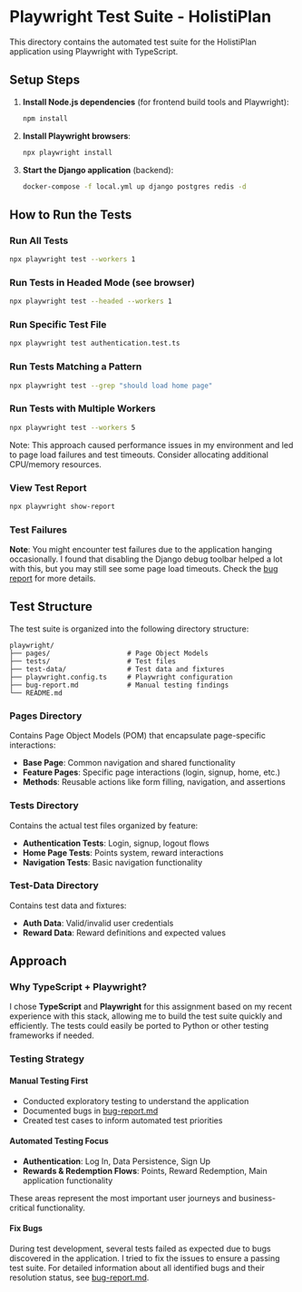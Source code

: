 # Playwright Test Suite - HolistiPlan

This directory contains the automated test suite for the HolistiPlan application using Playwright with TypeScript.

## Setup Steps

1. **Install Node.js dependencies** (for frontend build tools and Playwright):

   ```bash
   npm install
   ```

2. **Install Playwright browsers**:

   ```bash
   npx playwright install
   ```

3. **Start the Django application** (backend):

   ```bash
   docker-compose -f local.yml up django postgres redis -d
   ```

## How to Run the Tests

### Run All Tests

```bash
npx playwright test --workers 1
```

### Run Tests in Headed Mode (see browser)

```bash
npx playwright test --headed --workers 1
```

### Run Specific Test File

```bash
npx playwright test authentication.test.ts
```

### Run Tests Matching a Pattern

```bash
npx playwright test --grep "should load home page"
```

### Run Tests with Multiple Workers

```bash
npx playwright test --workers 5
```

Note: This approach caused performance issues in my environment and led to page load failures and test timeouts. Consider allocating additional CPU/memory resources.

### View Test Report

```bash
npx playwright show-report
```

### Test Failures

**Note**: You might encounter test failures due to the application hanging occasionally. I found that disabling the Django debug toolbar helped a lot with this, but you may still see some page load timeouts. Check the [bug report](./bug-report.md) for more details.

## Test Structure

The test suite is organized into the following directory structure:

```
playwright/
├── pages/                   # Page Object Models
├── tests/                   # Test files
├── test-data/               # Test data and fixtures
├── playwright.config.ts     # Playwright configuration
├── bug-report.md            # Manual testing findings
└── README.md
```

### Pages Directory

Contains Page Object Models (POM) that encapsulate page-specific interactions:

- **Base Page**: Common navigation and shared functionality
- **Feature Pages**: Specific page interactions (login, signup, home, etc.)
- **Methods**: Reusable actions like form filling, navigation, and assertions

### Tests Directory

Contains the actual test files organized by feature:

- **Authentication Tests**: Login, signup, logout flows
- **Home Page Tests**: Points system, reward interactions
- **Navigation Tests**: Basic navigation functionality

### Test-Data Directory

Contains test data and fixtures:

- **Auth Data**: Valid/invalid user credentials
- **Reward Data**: Reward definitions and expected values

## Approach

### Why TypeScript + Playwright?

I chose **TypeScript** and **Playwright** for this assignment based on my recent experience with this stack, allowing me to build the test suite quickly and efficiently. The tests could easily be ported to Python or other testing frameworks if needed.

### Testing Strategy

#### Manual Testing First

- Conducted exploratory testing to understand the application
- Documented bugs in [bug-report.md](./bug-report.md)
- Created test cases to inform automated test priorities

#### Automated Testing Focus

- **Authentication**: Log In, Data Persistence, Sign Up
- **Rewards & Redemption Flows**: Points, Reward Redemption, Main application functionality

These areas represent the most important user journeys and business-critical functionality.

#### Fix Bugs

During test development, several tests failed as expected due to bugs discovered in the application. I tried to fix the issues to ensure a passing test suite. For detailed information about all identified bugs and their resolution status, see [bug-report.md](./bug-report.md).

